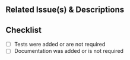 <!-- 
+ The PR title is formatted as follows: `net/http: frob the quux before blarfing`
  + The package name goes before the colon
  + The part after the colon uses the verb tense + phrase that completes the blank in,
    "This change modifies Go to ___________"
  + Lowercase verb after the colon
  + No trailing period
  + Keep the title as short as possible. ideally under 76 characters or shorter 
-->

## Related Issue(s) & Descriptions

<!-- List related issues and pull requests. If this PR fixes an issue, please add it using Fixes #????  -->

## Checklist

-   [ ] Tests were added or are not required
-   [ ] Documentation was added or is not required